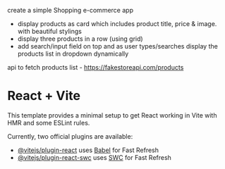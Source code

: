 create a simple Shopping e-commerce app 
- display products as card which includes product title, price & image. with beautiful stylings 
- display three products in a row (using grid)
- add search/input field on top and as user types/searches display the products list in dropdown dynamically

api to fetch products list - https://fakestoreapi.com/products





# React + Vite

This template provides a minimal setup to get React working in Vite with HMR and some ESLint rules.

Currently, two official plugins are available:

- [@vitejs/plugin-react](https://github.com/vitejs/vite-plugin-react/blob/main/packages/plugin-react/README.md) uses [Babel](https://babeljs.io/) for Fast Refresh
- [@vitejs/plugin-react-swc](https://github.com/vitejs/vite-plugin-react-swc) uses [SWC](https://swc.rs/) for Fast Refresh
